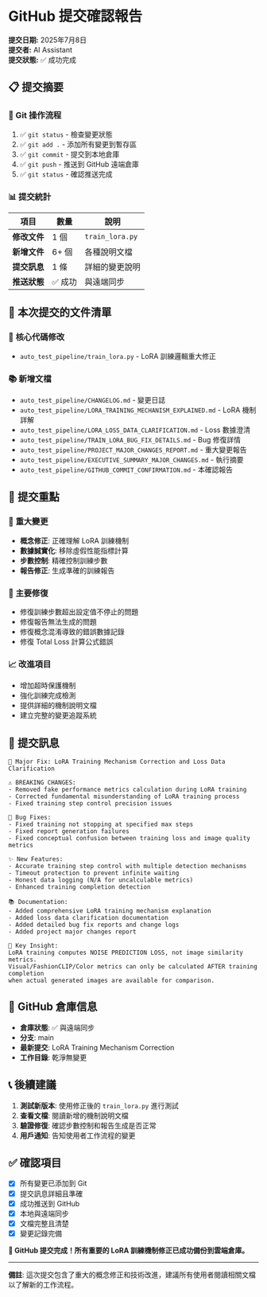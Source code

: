 # GitHub 提交確認報告

**提交日期:** 2025年7月8日  
**提交者:** AI Assistant  
**提交狀態:** ✅ 成功完成

## 📋 提交摘要

### 🔄 Git 操作流程
1. ✅ `git status` - 檢查變更狀態
2. ✅ `git add .` - 添加所有變更到暫存區
3. ✅ `git commit` - 提交到本地倉庫
4. ✅ `git push` - 推送到 GitHub 遠端倉庫
5. ✅ `git status` - 確認推送完成

### 📊 提交統計

| 項目 | 數量 | 說明 |
|------|------|------|
| **修改文件** | 1 個 | `train_lora.py` |
| **新增文件** | 6+ 個 | 各種說明文檔 |
| **提交訊息** | 1 條 | 詳細的變更說明 |
| **推送狀態** | ✅ 成功 | 與遠端同步 |

## 📁 本次提交的文件清單

### 🔧 **核心代碼修改**
- `auto_test_pipeline/train_lora.py` - LoRA 訓練邏輯重大修正

### 📚 **新增文檔**
- `auto_test_pipeline/CHANGELOG.md` - 變更日誌
- `auto_test_pipeline/LORA_TRAINING_MECHANISM_EXPLAINED.md` - LoRA 機制詳解
- `auto_test_pipeline/LORA_LOSS_DATA_CLARIFICATION.md` - Loss 數據澄清
- `auto_test_pipeline/TRAIN_LORA_BUG_FIX_DETAILS.md` - Bug 修復詳情
- `auto_test_pipeline/PROJECT_MAJOR_CHANGES_REPORT.md` - 重大變更報告
- `auto_test_pipeline/EXECUTIVE_SUMMARY_MAJOR_CHANGES.md` - 執行摘要
- `auto_test_pipeline/GITHUB_COMMIT_CONFIRMATION.md` - 本確認報告

## 🎯 提交重點

### 🚨 **重大變更**
- **概念修正**: 正確理解 LoRA 訓練機制
- **數據誠實化**: 移除虛假性能指標計算
- **步數控制**: 精確控制訓練步數
- **報告修正**: 生成準確的訓練報告

### 🔧 **主要修復**
- 修復訓練步數超出設定值不停止的問題
- 修復報告無法生成的問題
- 修復概念混淆導致的錯誤數據記錄
- 修復 Total Loss 計算公式錯誤

### 📈 **改進項目**
- 增加超時保護機制
- 強化訓練完成檢測
- 提供詳細的機制說明文檔
- 建立完整的變更追蹤系統

## 📝 提交訊息

```
🔧 Major Fix: LoRA Training Mechanism Correction and Loss Data Clarification

⚠️ BREAKING CHANGES:
- Removed fake performance metrics calculation during LoRA training
- Corrected fundamental misunderstanding of LoRA training process
- Fixed training step control precision issues

🔧 Bug Fixes:
- Fixed training not stopping at specified max steps
- Fixed report generation failures
- Fixed conceptual confusion between training loss and image quality metrics

✨ New Features:
- Accurate training step control with multiple detection mechanisms
- Timeout protection to prevent infinite waiting
- Honest data logging (N/A for uncalculable metrics)
- Enhanced training completion detection

📚 Documentation:
- Added comprehensive LoRA training mechanism explanation
- Added loss data clarification documentation
- Added detailed bug fix reports and change logs
- Added project major changes report

🎯 Key Insight:
LoRA training computes NOISE PREDICTION LOSS, not image similarity metrics.
Visual/FashionCLIP/Color metrics can only be calculated AFTER training completion
when actual generated images are available for comparison.
```

## 🔗 GitHub 倉庫信息

- **倉庫狀態**: ✅ 與遠端同步
- **分支**: main
- **最新提交**: LoRA Training Mechanism Correction
- **工作目錄**: 乾淨無變更

## 📞 後續建議

1. **測試新版本**: 使用修正後的 `train_lora.py` 進行測試
2. **查看文檔**: 閱讀新增的機制說明文檔
3. **驗證修復**: 確認步數控制和報告生成是否正常
4. **用戶通知**: 告知使用者工作流程的變更

## ✅ 確認項目

- [x] 所有變更已添加到 Git
- [x] 提交訊息詳細且準確
- [x] 成功推送到 GitHub
- [x] 本地與遠端同步
- [x] 文檔完整且清楚
- [x] 變更記錄完備

**🎉 GitHub 提交完成！所有重要的 LoRA 訓練機制修正已成功備份到雲端倉庫。**

---
**備註**: 這次提交包含了重大的概念修正和技術改進，建議所有使用者閱讀相關文檔以了解新的工作流程。
